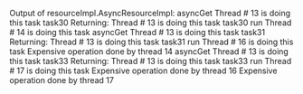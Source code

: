 Output of resourceImpl.AsyncResourceImpl:
asyncGet Thread # 13 is doing this task task30
Returning: Thread # 13 is doing this task task30
run Thread # 14 is doing this task
asyncGet Thread # 13 is doing this task task31
Returning: Thread # 13 is doing this task task31
run Thread # 16 is doing this task
Expensive operation done by thread 14
asyncGet Thread # 13 is doing this task task33
Returning: Thread # 13 is doing this task task33
run Thread # 17 is doing this task
Expensive operation done by thread 16
Expensive operation done by thread 17
